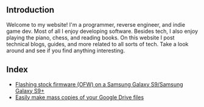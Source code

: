 ## Introduction
Welcome to my website! I'm a programmer, reverse engineer, and indie game dev. Most of all I enjoy developing software. Besides tech, I also enjoy playing the piano, chess, and reading books. On this website I post technical blogs, guides, and more related to all sorts of tech. Take a look around and see if you find anything interesting.

## Index
* [Flashing stock firmware (OFW) on a Samsung Galaxy S9/Samsung Galaxy S9+](https://techsnowowl.github.io/0/stockfirmwareons9(+))
* [Easily make mass copies of your Google Drive files](https://techsnowowl.github.io/0/backupforgoogledrive)
